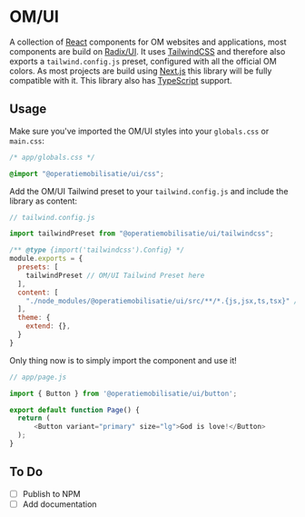 # OM/UI
A collection of [React](https://react.dev/) components for OM websites and applications, most components are build on [Radix/UI](https://radix-ui.com/). It uses [TailwindCSS](https://tailwindcss.com/) and therefore also exports a `tailwind.config.js` preset, configured with all the official OM colors. As most projects are build using [Next.js](https://nextjs.org/) this library will be fully compatible with it. This library also has [TypeScript](https://www.typescriptlang.org/) support.

## Usage
Make sure you've imported the OM/UI styles into your `globals.css` or `main.css`:
```css
/* app/globals.css */

@import "@operatiemobilisatie/ui/css";
```

Add the OM/UI Tailwind preset to your `tailwind.config.js` and include the library as content:
```js
// tailwind.config.js

import tailwindPreset from "@operatiemobilisatie/ui/tailwindcss";

/** @type {import('tailwindcss').Config} */
module.exports = {
  presets: [
    tailwindPreset // OM/UI Tailwind Preset here
  ],
  content: [
    "./node_modules/@operatiemobilisatie/ui/src/**/*.{js,jsx,ts,tsx}" // Define as content like so
  ],
  theme: {
    extend: {},
  }
}
```

Only thing now is to simply import the component and use it!
```js
// app/page.js

import { Button } from '@operatiemobilisatie/ui/button';

export default function Page() {
  return (
      <Button variant="primary" size="lg">God is love!</Button>
  );
}

```

## To Do
- [ ] Publish to NPM
- [ ] Add documentation
